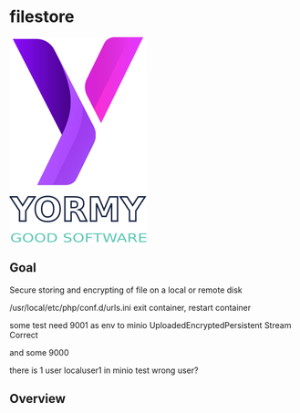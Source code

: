 # filestore
![Guideines](../../public/yormy.png)

## Goal
Secure storing and encrypting of file on a local or remote disk

/usr/local/etc/php/conf.d/urls.ini
exit container, restart container


some test need 9001 as env to minio UploadedEncryptedPersistent Stream Correct

and some 9000

there is 1 user localuser1 in minio
test wrong user?


## Overview

